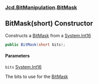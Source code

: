 ### [Jcd.BitManipulation](Jcd.BitManipulation.md 'Jcd.BitManipulation').[BitMask](Jcd.BitManipulation.BitMask.md 'Jcd.BitManipulation.BitMask')

## BitMask(short) Constructor

Constructs a [BitMask](Jcd.BitManipulation.BitMask.md 'Jcd.BitManipulation.BitMask') from a [System.Int16](https://docs.microsoft.com/en-us/dotnet/api/System.Int16 'System.Int16')

```csharp
public BitMask(short bits);
```

#### Parameters

<a name='Jcd.BitManipulation.BitMask.BitMask(short).bits'></a>

`bits` [System.Int16](https://docs.microsoft.com/en-us/dotnet/api/System.Int16 'System.Int16')

The bits to use for the [BitMask](Jcd.BitManipulation.BitMask.md 'Jcd.BitManipulation.BitMask')
